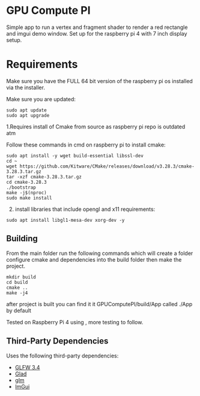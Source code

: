 # GPU Compute PI
Simple app to run a vertex and fragment shader to render a red rectangle and imgui demo window. Set up for the 
raspberry pi 4 with 7 inch display setup. 

# Requirements

Make sure you have the FULL 64 bit version of the raspberry pi os installed via the installer. 

Make sure you are updated:
```
sudo apt update
sudo apt upgrade
```
1.Requires install of Cmake from source as raspberry pi repo is outdated atm

  Follow these commands in cmd on raspberry pi to install cmake:
```
sudo apt install -y wget build-essential libssl-dev
cd ~
wget https://github.com/Kitware/CMake/releases/download/v3.28.3/cmake-3.28.3.tar.gz
tar -xzf cmake-3.28.3.tar.gz
cd cmake-3.28.3
./bootstrap
make -j$(nproc)
sudo make install
```
2. install libraries that include opengl and x11 requirements:

```sudo apt install libgl1-mesa-dev xorg-dev -y```

## Building
From the main folder run the following commands which will create a folder
configure cmake and dependencies into the build folder then make the project. 
```
mkdir build
cd build
cmake ..
make -j4
```
after project is built you can find it it GPUComputePI/build/App called ./App by default

Tested on Raspberry Pi 4 using , more testing to follow.

## Third-Party Dependencies
Uses the following third-party dependencies:
- [GLFW 3.4](https://github.com/glfw/glfw)
- [Glad](https://github.com/Dav1dde/glad)
- [glm](https://github.com/g-truc/glm)
- [ImGui](https://github.com/ocornut/imgui.git)
